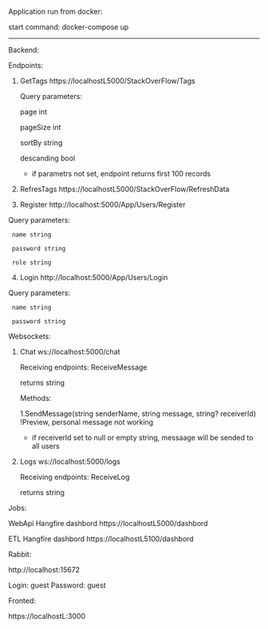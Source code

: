 Application run from docker:

 start command: docker-compose up

__________________________________________________________________________________________________________________________

Backend:


Endpoints:

1. GetTags https://localhostL5000/StackOverFlow/Tags 

    Query parameters:

     page int

     pageSize int

     sortBy string

     descanding bool

   - if parametrs not set, endpoint returns first 100 records 

  2. RefresTags https://localhostL5000/StackOverFlow/RefreshData 

  3. Register http://localhost:5000/App/Users/Register

   Query parameters:

     name string

     password string

     role string
  
  4. Login http://localhost:5000/App/Users/Login

   Query parameters:

     name string

     password string

Websockets:

1. Chat ws://localhost:5000/chat 

    Receiving endpoints: ReceiveMessage

     returns string

   Methods:

     1.SendMessage(string senderName, string message, string? receiverId) !Preview, personal message not working
     
     - if receiverId set to null or empty string, messaage will be sended to all users

2. Logs ws://localhost:5000/logs

    Receiving endpoints: ReceiveLog

     returns string

Jobs:

WebApi Hangfire dashbord https://localhostL5000/dashbord

ETL Hangfire dashbord https://localhostL5100/dashbord

Rabbit:

http://localhost:15672

Login: guest
Password: guest

Fronted:

https://localhostL:3000
 


